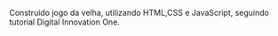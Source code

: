 Construido jogo da velha, utilizando HTML,CSS e JavaScript, seguindo tutorial Digital Innovation One.
